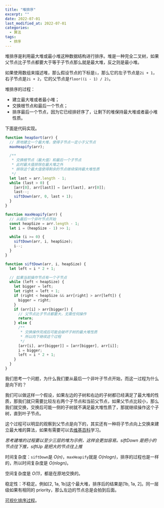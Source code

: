 ```yaml
---
title: "堆排序"
excerpt: ""
date: 2022-07-01
last_modified_at: 2022-07-01
categories:
  - 算法
tags:
  - 排序
---
```


堆排序是利用最大堆或最小堆这种数据结构进行排序。堆是一种完全二叉树，如果父节点比子节点都要大于等于子节点那么就是最大堆，反之则是最小堆。

如果使用数组来描述堆，那么假设节点的下标是`i`，那么它的左子节点是`2i + 1`，右子节点是`2i + 2`，它的父节点是`floor((i - 1) / 2)`。

堆排序的过程：

- 建立最大堆或者最小堆；
- 交换根节点和最后一个节点；
- 排序最后一个节点，因为它已经排好序了，让剩下的堆保持最大堆或者最小堆性质。

下面是代码实现。

```javascript
function heapSort(arr) {
  // 原地建立一个最大堆，使得子节点一定小于父节点
  maxHeapify(arr);

  /**
   * 交换根节点（最大值）和最后一个子节点
   * 此时最大值排除在最大堆之外
   * 排除这个最大值使得剩余的节点继续保持最大堆性质
   */
  let last = arr.length - 1;
  while (last > 0) {
    [arr[0], arr[last]] = [arr[last], arr[0]];
    last--;
    siftDown(arr, 0, last + 1);
  }
}

function maxHeapify(arr) {
  // 从最后一个非叶节点开始
  const heapSize = arr.length - 1;
  let i = (heapSize - 1) >> 1;

  while (i >= 0) {
    siftDown(arr, i, heapSize);
    i--;
  }
}

function siftDown(arr, i, heapSize) {
  let left = i * 2 + 1;

  // 如果当前操作节点有一个子节点
  while (left < heapSize) {
    let bigger = left;
    let right = left + 1;
    if (right < heapSize && arr[right] > arr[left]) {
      bigger = right;
    }
    if (arr[i] > arr[bigger]) {
      // 父节点比子节点都要大，无需任何操作
      return;
    } else {
      /**
       * 交换操作完成后可能会破坏子树的最大堆性质
       * 所以向下继续这个过程
       */
      [arr[i], arr[bigger]] = [arr[bigger], arr[i]];
      i = bigger;
      left = i * 2 + 1;
    }
  }
}
```

我们思考一个问题，为什么我们要从最后一个非叶子节点开始，而这一过程为什么是向下的？

我们可以做这样一个假设，如果左边的子树和右边的子树都已经满足了最大堆的性质，那我们就只需要比较左右两个子节点和当前父节点，如果父节点比较小，那么我们就交换，交换后可能一侧的子树就不满足最大堆性质了，那就继续操作这个子树，直到叶子节点。

这个过程可以明显的观察到父节点是向下的，其实还有一种将子节点向上交换来建立最大堆的算法，如果有需要可以去[维基百科](https://en.wikipedia.org/wiki/Heapsort)学习。

_思考建堆的过程要以至少三层的堆为示例，这样会更加容易。siftDown 是把小的节点往下推，siftUp 是把大的节点往上推_

时间复杂度：`siftDown`是 _O(n)_，`maxHeapify`就是 _O(nlogn)_，排序的过程也是一样的，所以时间复杂度是 _O(nlogn)_。

空间复杂度是 _O(1)_，都是在原地交换的。

稳定性：不稳定。例如[2, 1a, 1b]这个最大堆，排序后的结果是[1b, 1a, 2]。同一层级如果有相同的 priority，那么左边的节点总是会拍到后面。

[可视化排序过程](https://www.cs.usfca.edu/~galles/visualization/HeapSort.html)。
